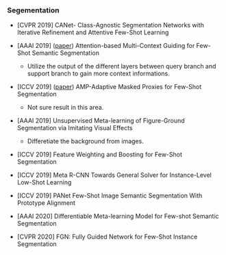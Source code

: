 ### Segementation
- [CVPR 2019] CANet- Class-Agnostic Segmentation Networks with Iterative Refinement and Attentive Few-Shot Learning
- [AAAI 2019] ([paper](https://www.researchgate.net/publication/335296764_Attention-Based_Multi-Context_Guiding_for_Few-Shot_Semantic_Segmentation)) Attention-based Multi-Context Guiding for Few-Shot Semantic Segmentation
    * Utilize the output of the different layers between query branch and support branch to gain more context informations.

- [ICCV 2019] ([paper](http://openaccess.thecvf.com/content_ICCV_2019/papers/Siam_AMP_Adaptive_Masked_Proxies_for_Few-Shot_Segmentation_ICCV_2019_paper.pdf)) AMP-Adaptive Masked Proxies for Few-Shot Segmentation
    * Not sure result in this area.
- [AAAI 2019] Unsupervised Meta-learning of Figure-Ground Segmentation via Imitating Visual Effects
    * Differetiate the background from images.
- [ICCV 2019] Feature Weighting and Boosting for Few-Shot Segmentation
- [ICCV 2019] Meta R-CNN Towards General Solver for Instance-Level Low-Shot Learning
- [ICCV 2019] PANet Few-Shot Image Semantic Segmentation With Prototype Alignment
- [AAAI 2020] Differentiable Meta-learning Model for Few-shot Semantic Segmentation
- [CVPR 2020] FGN: Fully Guided Network for Few-Shot Instance Segmentation
